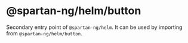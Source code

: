 # @spartan-ng/helm/button

Secondary entry point of `@spartan-ng/helm`. It can be used by importing from `@spartan-ng/helm/button`.
